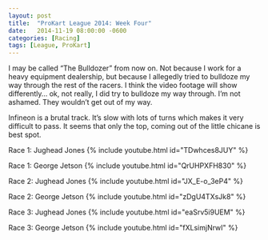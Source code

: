 ```yaml
---
layout: post
title:  "ProKart League 2014: Week Four"
date:   2014-11-19 08:00:00 -0600
categories: [Racing]
tags: [League, ProKart]
---
```


I may be called “The Bulldozer” from now on. Not because I work for a heavy equipment dealership, but because I allegedly tried to bulldoze my way through the rest of the racers. I think the video footage will show differently… ok, not really, I did try to bulldoze my way through. I’m not ashamed. They wouldn’t get out of my way.

Infineon is a brutal track. It’s slow with lots of turns which makes it very difficult to pass. It seems that only the top, coming out of the little chicane is best spot.

Race 1: Jughead Jones
{% include youtube.html id="TDwhces8JUY" %}

Race 1: George Jetson
{% include youtube.html id="QrUHPXFH830" %}

Race 2: Jughead Jones
{% include youtube.html id="JX_E-o_3eP4" %}

Race 2: George Jetson
{% include youtube.html id="zDgU4TXsJk8" %}

Race 3: Jughead Jones
{% include youtube.html id="eaSrv5i9UEM" %}

Race 3: George Jetson
{% include youtube.html id="fXLsimjNrwI" %}
